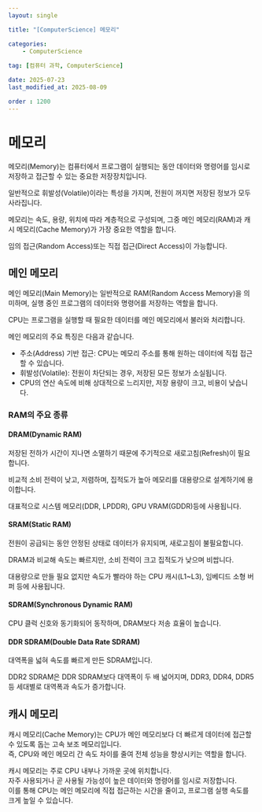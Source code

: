 ```yaml
---
layout: single

title: "[ComputerScience] 메모리"

categories:
    - ComputerScience
    
tag: [컴퓨터 과학, ComputerScience]

date: 2025-07-23
last_modified_at: 2025-08-09

order : 1200
---
```


# 메모리

메모리(Memory)는 컴퓨터에서 프로그램이 실행되는 동안 데이터와 명령어를 임시로 저장하고 접근할 수 있는 중요한 저장장치입니다.

일반적으로 휘발성(Volatile)이라는 특성을 가지며, 전원이 꺼지면 저장된 정보가 모두 사라집니다.

메모리는 속도, 용량, 위치에 따라 계층적으로 구성되며, 그중 메인 메모리(RAM)과 캐시 메모리(Cache Memory)가 가장 중요한 역할을 합니다.

임의 접근(Random Access)또는 직접 접근(Direct Access)이 가능합니다.

## 메인 메모리

메인 메모리(Main Memory)는 일반적으로 RAM(Random Access Memory)을 의미하며, 실행 중인 프로그램의 데이터와 명령어를 저장하는 역할을 합니다.

CPU는 프로그램을 실행할 때 필요한 데이터를 메인 메모리에서 불러와 처리합니다.

메인 메모리의 주요 특징은 다음과 같습니다.

- 주소(Address) 기반 접근: CPU는 메모리 주소를 통해 원하는 데이터에 직접 접근할 수 있습니다.
- 휘발성(Volatile): 전원이 차단되는 경우, 저장된 모든 정보가 소실됩니다.
- CPU의 연산 속도에 비해 상대적으로 느리지만, 저장 용량이 크고, 비용이 낮습니다.

### RAM의 주요 종류

#### DRAM(Dynamic RAM)

저장된 전하가 시간이 지나면 소멸하기 때문에 주기적으로 새로고침(Refresh)이 필요합니다.

비교적 소비 전력이 낮고, 저렴하며, 집적도가 높아 메모리를 대용량으로 설계하기에 용이합니다.

대표적으로 시스템 메모리(DDR, LPDDR), GPU VRAM(GDDR)등에 사용됩니다.

#### SRAM(Static RAM)

전원이 공급되는 동안 안정된 상태로 데이터가 유지되며, 새로고침이 불필요합니다.

DRAM과 비교해 속도는 빠르지만, 소비 전력이 크고 집적도가 낮으며 비쌉니다.

대용량으로 만들 필요 없지만 속도가 빨라야 하는 CPU 캐시(L1~L3), 임베디드 소형 버퍼 등에 사용됩니다.

#### SDRAM(Synchronous Dynamic RAM)

CPU 클럭 신호와 동기화되어 동작하며, DRAM보다 저송 효율이 높습니다.

#### DDR SDRAM(Double Data Rate SDRAM)

대역폭을 넓혀 속도를 빠르게 만든 SDRAM입니다.

DDR2 SDRAM은 DDR SDRAM보다 대역폭이 두 배 넓어지며, DDR3, DDR4, DDR5 등 세대별로 대역폭과 속도가 증가합니다.

## 캐시 메모리

캐시 메모리(Cache Memory)는 CPU가 메인 메모리보다 더 빠르게 데이터에 접근할 수 있도록 돕는 고속 보조 메모리입니다.  
즉, CPU와 메인 메모리 간 속도 차이를 줄여 전체 성능을 향상시키는 역할을 합니다.

캐시 메모리는 주로 CPU 내부나 가까운 곳에 위치합니다.  
자주 사용되거나 곧 사용될 가능성이 높은 데이터와 명령어를 임시로 저장합니다.  
이를 통해 CPU는 메인 메모리에 직접 접근하는 시간을 줄이고, 프로그램 실행 속도를 크게 높일 수 있습니다.